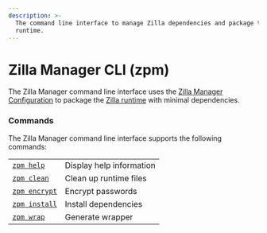 ```yaml
---
description: >-
  The command line interface to manage Zilla dependencies and package the Zilla
  runtime.
---
```


# Zilla Manager CLI (zpm)

The Zilla Manager command line interface uses the [Zilla Manager Configuration](../zpm.json.md) to package the [Zilla runtime](../zilla/) with minimal dependencies.

### Commands

The Zilla Manager command line interface supports the following commands:

|                             |                          |
| --------------------------- | ------------------------ |
| [`zpm help`](clean.md)      | Display help information |
| [`zpm clean`](clean.md)     | Clean up runtime files   |
| [`zpm encrypt`](encrypt.md) | Encrypt passwords        |
| [`zpm install`](install.md) | Install dependencies     |
| [`zpm wrap`](wrap.md)       | Generate wrapper         |

